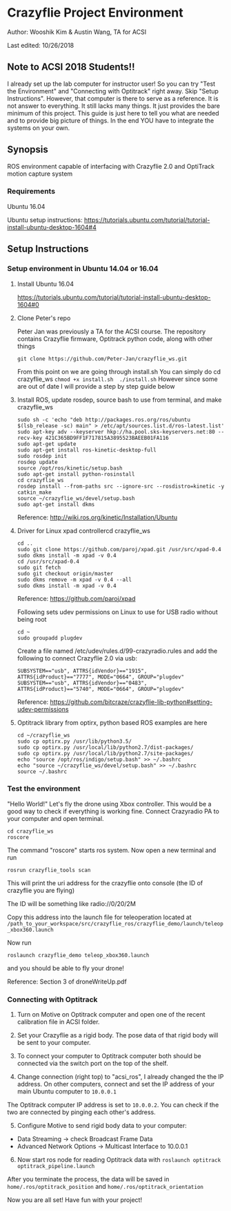 # Crazyflie Project Environment

Author: Wooshik Kim & Austin Wang, TA for ACSI

Last edited: 10/26/2018 

## Note to ACSI 2018 Students!!

I already set up the lab computer for instructor user! So you can try "Test the Environment" and "Connecting with Optitrack" right away. Skip "Setup Instructions". However, that computer is there to serve as a reference. It is not answer to everything. It still lacks many things. It just provides the bare minimum of this project. This guide is just here to tell you what are needed and to provide big picture of things. In the end YOU have to integrate the systems on your own. 

## Synopsis

ROS environment capable of interfacing with Crazyflie 2.0 and OptiTrack motion capture system

### Requirements

Ubuntu 16.04 

Ubuntu setup instructions: https://tutorials.ubuntu.com/tutorial/tutorial-install-ubuntu-desktop-1604#4 

## Setup Instructions

### Setup environment in Ubuntu 14.04 or 16.04

1) Install Ubuntu 16.04
	
	https://tutorials.ubuntu.com/tutorial/tutorial-install-ubuntu-desktop-1604#0 

2) Clone Peter's repo
	
	Peter Jan was previously a TA for the ACSI course. The repository contains Crazyflie
	firmware, Optitrack python code, along with other things
	```
	git clone https://github.com/Peter-Jan/crazyflie_ws.git
	```
	
	From this point on we are going through install.sh
	You can simply do cd crazyflie_ws `chmod +x install.sh  ./install.sh`
	However since some are out of date I will provide a step by step guide below

3) Install ROS, update rosdep, source bash to use from terminal, and make crazyflie_ws
	```
	sudo sh -c 'echo "deb http://packages.ros.org/ros/ubuntu $(lsb_release -sc) main" > /etc/apt/sources.list.d/ros-latest.list'
	sudo apt-key adv --keyserver hkp://ha.pool.sks-keyservers.net:80 --recv-key 421C365BD9FF1F717815A3895523BAEEB01FA116
	sudo apt-get update
	sudo apt-get install ros-kinetic-desktop-full
	sudo rosdep init
	rosdep update
	source /opt/ros/kinetic/setup.bash
	sudo apt-get install python-rosinstall
	cd crazyflie_ws
	rosdep install --from-paths src --ignore-src --rosdistro=kinetic -y
	catkin_make
	source ~/crazyflie_ws/devel/setup.bash
	sudo apt-get install dkms
	```
	Reference: http://wiki.ros.org/kinetic/Installation/Ubuntu

4) Driver for Linux xpad controllercd crazyflie_ws 
	```
	cd ..
	sudo git clone https://github.com/paroj/xpad.git /usr/src/xpad-0.4
	sudo dkms install -m xpad -v 0.4
	cd /usr/src/xpad-0.4
	sudo git fetch
	sudo git checkout origin/master
	sudo dkms remove -m xpad -v 0.4 --all
	sudo dkms install -m xpad -v 0.4
	```
	Reference: https://github.com/paroj/xpad
	
	Following sets udev permissions on Linux to use for USB radio without being root
	```
	cd ~
	sudo groupadd plugdev
	```

	Create a file named /etc/udev/rules.d/99-crazyradio.rules and add the following to connect Crazyflie 2.0 via usb:
	```
	SUBSYSTEM=="usb", ATTRS{idVendor}=="1915", ATTRS{idProduct}=="7777", MODE="0664", GROUP="plugdev"
	SUBSYSTEM=="usb", ATTRS{idVendor}=="0483", ATTRS{idProduct}=="5740", MODE="0664", GROUP="plugdev"
	```
	Reference: https://github.com/bitcraze/crazyflie-lib-python#setting-udev-permissions

5) Optitrack library from optirx, python based ROS examples are here
	```
	cd ~/crazyflie_ws
	sudo cp optirx.py /usr/lib/python3.5/  
	sudo cp optirx.py /usr/local/lib/python2.7/dist-packages/
	sudo cp optirx.py /usr/local/lib/python2.7/site-packages/
	echo "source /opt/ros/indigo/setup.bash" >> ~/.bashrc
	echo "source ~/crazyflie_ws/devel/setup.bash" >> ~/.bashrc
	source ~/.bashrc
	```

### Test the environment

"Hello World!" Let's fly the drone using Xbox controller. This would be a good way to check if everything is working fine. 
Connect Crazyradio PA to your computer and open terminal. 
```
cd crazyflie_ws
roscore
```

The command "roscore" starts ros system. Now open a new terminal and run
```
rosrun crazyflie_tools scan
```

This will print the uri address for the crazyflie onto console (the ID of crazyflie you are flying)

The ID will be something like radio://0/20/2M

Copy this address into the launch file for teleoperation located at `/path_to_your_workspace/src/crazyflie_ros/crazyflie_demo/launch/teleop_xbox360.launch`

Now run 
```
roslaunch crazyflie_demo teleop_xbox360.launch
```
and you should be able to fly your drone! 

Reference: Section 3 of droneWriteUp.pdf 


### Connecting with Optitrack

1) Turn on Motive on Optitrack computer and open one of the recent calibration 
file in ACSI folder. 

2) Set your Crazyflie as a rigid body. The pose data of that rigid body will be sent to your computer. 

3) To connect your computer to Optitrack computer both should be connected via the switch port on the top of the shelf. 

4) Change connection (right top) to "acsi_ros", I already changed the the IP address. On other computers, connect and set the IP address of your main Ubuntu computer to `10.0.0.1 `

The Optitrack computer IP address is set to `10.0.0.2`. You can check if the two are connected by pinging each other's address.

5) Configure Motive to send rigid body data to your computer:
- Data Streaming -> check Broadcast Frame Data
- Advanced Network Options -> Multicast Interface to 10.0.0.1

6) Now start ros node for reading Optitrack data with `roslaunch optitrack optitrack_pipeline.launch`

After you terminate the process, the data will be saved in `home/.ros/optitrack_position` and `home/.ros/optitrack_orientation`


Now you are all set!
Have fun with your project! 

